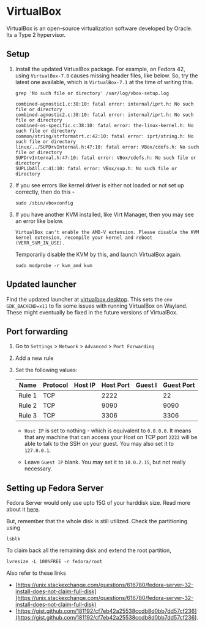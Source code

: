 # VirtualBox

VirtualBox is an open-source virtualization software developed by Oracle. Its a Type 2 hypervisor.

## Setup

1. Install the updated VirtualBox package. For example, on Fedora 42, using `VirtualBox-7.0` causes missing header files, like below. So, try the latest one available, which is `VirtualBox-7.1` at the time of writing this.

   ```shell
   grep 'No such file or directory' /var/log/vbox-setup.log
   ```

   ```shell
   combined-agnostic1.c:38:10: fatal error: internal/iprt.h: No such file or directory
   combined-agnostic2.c:38:10: fatal error: internal/iprt.h: No such file or directory
   combined-os-specific.c:38:10: fatal error: the-linux-kernel.h: No such file or directory
   common/string/strformatrt.c:42:10: fatal error: iprt/string.h: No such file or directory
   linux/../SUPDrvInternal.h:47:10: fatal error: VBox/cdefs.h: No such file or directory
   SUPDrvInternal.h:47:10: fatal error: VBox/cdefs.h: No such file or directory
   SUPLibAll.c:41:10: fatal error: VBox/sup.h: No such file or directory
   ```

2. If you see errors like kernel driver is either not loaded or not set up correctly, then do this -

   ```shell
   sudo /sbin/vboxconfig
   ```

3. If you have another KVM installed, like Virt Manager, then you may see an error like below.

   ```shell
   VirtualBox can't enable the AMD-V extension. Please disable the KVM kernel extension, recompile your kernel and reboot (VERR_SVM_IN_USE).
   ```

   Temporarily disable the KVM by this, and launch VirtualBox again.

   ```shell
   sudo modprobe -r kvm_amd kvm
   ```

## Updated launcher

Find the updated launcher at [virtualbox.desktop](../roles/virtualbox/files/virtualbox.desktop). This sets the `env GDK_BACKEND=x11` to fix some issues with running VirtualBox on Wayland. These might eventually be fixed in the future versions of VirtualBox.

## Port forwarding

1. Go to `Settings` > `Network` > `Advanced` > `Port Forwarding`

2. Add a new rule

3. Set the following values:

   | Name   | Protocol | Host IP | Host Port | Guest I | Guest Port |
   | ------ | -------- | ------- | --------- | ------- | ---------- |
   | Rule 1 | TCP      |         | 2222      |         | 22         |
   | Rule 2 | TCP      |         | 9090      |         | 9090       |
   | Rule 3 | TCP      |         | 3306      |         | 3306       |

   - `Host IP` is set to nothing - which is equivalent to `0.0.0.0`. It means that any machine that can access your Host on TCP port `2222` will be able to talk to the SSH on your guest. You may also set it to `127.0.0.1`.

   - Leave `Guest IP` blank. You may set it to `10.0.2.15`, but not really necessary.

## Setting up Fedora Server

Fedora Server would only use upto 15G of your harddisk size. Read more about it [here](https://lists.fedoraproject.org/archives/list/server@lists.fedoraproject.org/thread/D7ZK7SILYDYAATRFS6BFWZQWS6KSRGDG/).

But, remember that the whole disk is still utilized. Check the partitioning using

```shell
lsblk
```

To claim back all the remaining disk and extend the root partition,

```shell
lvresize -L 100%FREE -r fedora/root
```

Also refer to these links

- [https://unix.stackexchange.com/questions/616780/fedora-server-32-install-does-not-claim-full-disk](https://unix.stackexchange.com/questions/616780/fedora-server-32-install-does-not-claim-full-disk)
- [https://gist.github.com/181192/cf7eb42a25538ccdb8d0bb7dd57cf236](https://gist.github.com/181192/cf7eb42a25538ccdb8d0bb7dd57cf236).

